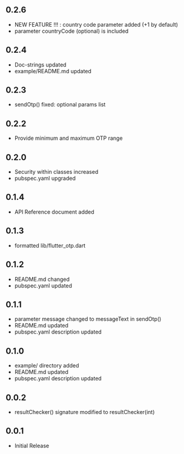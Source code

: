 ## 0.2.6

* NEW FEATURE !!! : country code parameter added (+1 by default)
* parameter countryCode (optional) is included

## 0.2.4

* Doc-strings updated
* example/README.md updated 

## 0.2.3

* sendOtp() fixed: optional params list

## 0.2.2

* Provide minimum and maximum OTP range

## 0.2.0

* Security within classes increased
* pubspec.yaml upgraded

## 0.1.4

* API Reference document added

## 0.1.3

* formatted lib/flutter_otp.dart

## 0.1.2

* README.md changed
* pubspec.yaml updated

## 0.1.1

* parameter message changed to messageText in sendOtp()
* README.md updated
* pubspec.yaml description updated

## 0.1.0

* example/ directory added
* README.md updated
* pubspec.yaml description updated

## 0.0.2

* resultChecker() signature modified to resultChecker(int)

## 0.0.1

* Initial Release